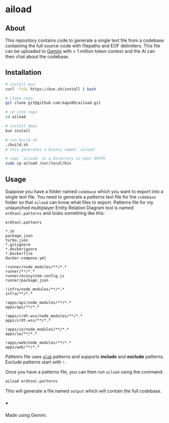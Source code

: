 # aiload

## About

This repository contains code to generate a single text file from a codebase containing the full source-code with filepaths and EOF delimiters. This file can be uploaded to [Gemini](https://gemini.google.com/app) with > 1 million token context and the AI can then chat about the codebase.

## Installation

```bash
# install bun
curl -fsSL https://bun.sh/install | bash

# clone repo
git clone git@github.com:kapv89/aiload.git

# cd into repo
cd aiload

# install deps
bun install

# run build.sh
./build.sh
# this generates a binary named `aiload`

# copy `aiload` to a directory in your $PATH
sudo cp aiload /usr/local/bin

```

## Usage
Suppose you have a folder named `codebase` which you want to export into a single text file. You need to generate a *patterns* text file for the `codebase` folder so that `aiload` can know what files to export. Patterns file for my unlaunched multiplayer Entity Relation Diagram tool is named `erdtool.patterns` and looks something like this:

`erdtool.pattenrs`

```text
*.sh
package.json
turbo.json
*.gitignore
*.dockerignore
*.Dockerfile
docker-compose.yml

!runner/node_modules/**/*.*
runner/**/*.*
runner/ecosystem.config.js
runner/package.json

!infra/node_modules/**/*.*
infra/**/*.*

!apps/api/node_modules/**/*.*
apps/api/**/*.*

!apps/crdt-wss/node_modules/**/*.*
apps/crdt-wss/**/*.*

!apps/io/node_modules/**/*.*
apps/io/**/*.*

!apps/web/node_modules/**/*.*
apps/web/**/*.*

```

Pattenrs file uses [`glob`](https://www.npmjs.com/package/glob) patterns and supports **include** and **exclude** patterns. Exclude patterns start with `!`.

Once you have a patterns file, you can then run `aiload` using the command:

```bash
aiload erdtool.patterns
```

This will generate a file named `output` which will contain the full codebase.


### \*

Made using Gemini.
